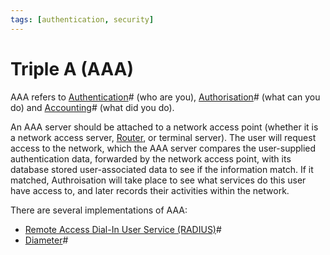 ```yaml
---
tags: [authentication, security]
---
```


# Triple A (AAA)

AAA refers to [Authentication](202210040915.md)# (who are you),
[Authorisation](202210221159.md)# (what can you do) and
[Accounting](202210221202.md)# (what did you do).

An AAA server should be attached to a network access point (whether it is a
network access server, [Router](202207061800.md), or terminal server). The user
will request access to the network, which the AAA server compares the
user-supplied authentication data, forwarded by the network access point, with
its database stored user-associated data to see if the information match. If it
matched, Authroisation will take place to see what services do this user have
access to, and later records their activities within the network.

There are several implementations of AAA:
- [Remote Access Dial-In User Service (RADIUS)](202210221318.md)#
- [Diameter](202210221333.md)#
